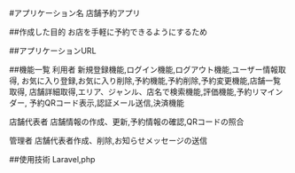 #アプリケーション名 
店舗予約アプリ

##作成した目的 
お店を手軽に予約できるようにするため

##アプリケーションURL


##機能一覧 
利用者 
新規登録機能,ログイン機能,ログアウト機能,ユーザー情報取得, お気に入り登録,お気に入り削除,予約機能,予約削除,予約変更機能,店舗一覧取得, 店舗詳細取得,エリア、ジャンル、店名で検索機能,評価機能,予約リマインダー, 予約QRコード表示,認証メール送信,決済機能

店舗代表者 
店舗情報の作成、更新,予約情報の確認,QRコードの照合

管理者 
店舗代表者作成、削除,お知らせメッセージの送信

##使用技術 
Laravel,php

